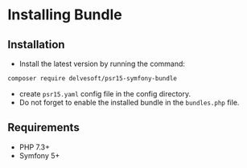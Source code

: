 # Installing Bundle
## Installation
- Install the latest version by running the command:
```bash
composer require delvesoft/psr15-symfony-bundle
```
- create `psr15.yaml` config file in the config directory.
- Do not forget to enable the installed bundle in the `bundles.php` file.
## Requirements
- PHP 7.3+
- Symfony 5+